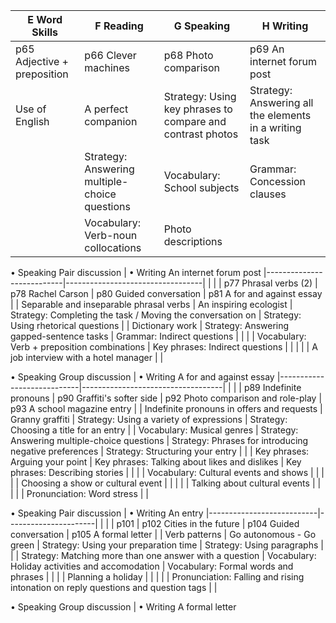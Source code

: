 | E Word Skills | F Reading | G Speaking | H Writing |
|---------------|-----------|------------|-----------|
| p65 Adjective + preposition | p66 Clever machines | p68 Photo comparison | p69 An internet forum post |
| Use of English | A perfect companion | Strategy: Using key phrases to compare and contrast photos | Strategy: Answering all the elements in a writing task |
| | Strategy: Answering multiple-choice questions | Vocabulary: School subjects | Grammar: Concession clauses |
| | Vocabulary: Verb-noun collocations | Photo descriptions | |

• Speaking Pair discussion | • Writing An internet forum post
|---------------------------|----------------------------------| | |
| p77 Phrasal verbs (2) | p78 Rachel Carson | p80 Guided conversation | p81 A for and against essay |
| Separable and inseparable phrasal verbs | An inspiring ecologist | Strategy: Completing the task / Moving the conversation on | Strategy: Using rhetorical questions |
| Dictionary work | Strategy: Answering gapped-sentence tasks | Grammar: Indirect questions | |
| | Vocabulary: Verb + preposition combinations | Key phrases: Indirect questions | |
| | | A job interview with a hotel manager | |

• Speaking Group discussion | • Writing A for and against essay
|----------------------------|-----------------------------------| | |
| p89 Indefinite pronouns | p90 Graffiti's softer side | p92 Photo comparison and role-play | p93 A school magazine entry |
| Indefinite pronouns in offers and requests | Granny graffiti | Strategy: Using a variety of expressions | Strategy: Choosing a title for an entry |
| Vocabulary: Musical genres | Strategy: Answering multiple-choice questions | Strategy: Phrases for introducing negative preferences | Strategy: Structuring your entry |
| | Key phrases: Arguing your point | Key phrases: Talking about likes and dislikes | Key phrases: Describing stories |
| | | Vocabulary: Cultural events and shows | |
| | | Choosing a show or cultural event | |
| | | Talking about cultural events | |
| | | Pronunciation: Word stress | |

• Speaking Pair discussion | • Writing An entry
|---------------------------|----------------------| | |
| p101 | p102 Cities in the future | p104 Guided conversation | p105 A formal letter |
| Verb patterns | Go autonomous - Go green | Strategy: Using your preparation time | Strategy: Using paragraphs |
| | Strategy: Matching more than one answer with a question | Vocabulary: Holiday activities and accomodation | Vocabulary: Formal words and phrases |
| | | Planning a holiday | |
| | | Pronunciation: Falling and rising intonation on reply questions and question tags | |

• Speaking Group discussion | • Writing A formal letter